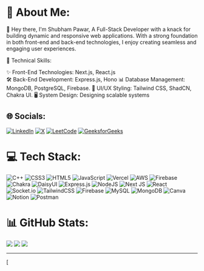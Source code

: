 
# 💫 About Me:
👋 Hey there, I'm Shubham Pawar, A Full-Stack Developer with a knack for building dynamic and responsive web applications. With a strong foundation in both front-end and back-end technologies, I enjoy creating seamless and engaging user experiences.

🔧 Technical Skills:

✨ Front-End Technologies: Next.js, React.js  
🛠️ Back-End Development: Express.js, Hono
📊 Database Management: MongoDB, PostgreSQL, Firebase.
🎨 UI/UX Styling: Tailwind CSS, ShadCN, Chakra UI.
🖥️ System Design: Designing scalable systems

## 🌐 Socials:
[![LinkedIn](https://img.shields.io/badge/LinkedIn-%230077B5.svg?logo=linkedin&logoColor=white)](https://www.linkedin.com/in/shubham-pawar-4231311a4/) 
[![X](https://img.shields.io/badge/X-black.svg?logo=X&logoColor=white)](https://x.com/Shubhampawar484) 
[![LeetCode](https://img.shields.io/badge/LeetCode-%23000000.svg?logo=leetcode&logoColor=white)](https://leetcode.com/u/shubhampawar4036/)
[![GeeksforGeeks](https://img.shields.io/badge/GeeksforGeeks-%2300C853.svg?logo=geeksforgeeks&logoColor=white)](https://auth.geeksforgeeks.org/user/shubhampa9xnw/)

# 💻 Tech Stack:
![C++](https://img.shields.io/badge/c++-%2300599C.svg?style=for-the-badge&logo=c%2B%2B&logoColor=white) 
![CSS3](https://img.shields.io/badge/css3-%231572B6.svg?style=for-the-badge&logo=css3&logoColor=white) 
![HTML5](https://img.shields.io/badge/html5-%23E34F26.svg?style=for-the-badge&logo=html5&logoColor=white) 
![JavaScript](https://img.shields.io/badge/javascript-%23323330.svg?style=for-the-badge&logo=javascript&logoColor=%23F7DF1E) 
![Vercel](https://img.shields.io/badge/vercel-%23000000.svg?style=for-the-badge&logo=vercel&logoColor=white) 
![AWS](https://img.shields.io/badge/AWS-%23FF9900.svg?style=for-the-badge&logo=amazon-aws&logoColor=white) 
![Firebase](https://img.shields.io/badge/firebase-%23039BE5.svg?style=for-the-badge&logo=firebase) 
![Chakra](https://img.shields.io/badge/chakra-%234ED1C5.svg?style=for-the-badge&logo=chakraui&logoColor=white) 
![DaisyUI](https://img.shields.io/badge/daisyui-5A0EF8?style=for-the-badge&logo=daisyui&logoColor=white) 
![Express.js](https://img.shields.io/badge/express.js-%23404d59.svg?style=for-the-badge&logo=express&logoColor=%2361DAFB) 
![NodeJS](https://img.shields.io/badge/node.js-6DA55F?style=for-the-badge&logo=node.js&logoColor=white) 
![Next JS](https://img.shields.io/badge/Next-black?style=for-the-badge&logo=next.js&logoColor=white) 
![React](https://img.shields.io/badge/react-%2320232a.svg?style=for-the-badge&logo=react&logoColor=%2361DAFB) 
![Socket.io](https://img.shields.io/badge/Socket.io-black?style=for-the-badge&logo=socket.io&badgeColor=010101) 
![TailwindCSS](https://img.shields.io/badge/tailwindcss-%2338B2AC.svg?style=for-the-badge&logo=tailwind-css&logoColor=white) 
![Firebase](https://img.shields.io/badge/firebase-a08021?style=for-the-badge&logo=firebase&logoColor=ffcd34)
![MySQL](https://img.shields.io/badge/mysql-4479A1.svg?style=for-the-badge&logo=mysql&logoColor=white) 
![MongoDB](https://img.shields.io/badge/MongoDB-%234ea94b.svg?style=for-the-badge&logo=mongodb&logoColor=white) 
![Canva](https://img.shields.io/badge/Canva-%2300C4CC.svg?style=for-the-badge&logo=Canva&logoColor=white) 
![Notion](https://img.shields.io/badge/Notion-%23000000.svg?style=for-the-badge&logo=notion&logoColor=white) 
![Postman](https://img.shields.io/badge/Postman-FF6C37?style=for-the-badge&logo=postman&logoColor=white)


# 📊 GitHub Stats:
![](https://github-readme-stats.vercel.app/api?username=shubhampawar4036&theme=dark&show_icons=true&hide_border=true&count_private=true)
![](https://github-readme-streak-stats.herokuapp.com/?user=shubhampawar4036&theme=dark&hide_border=true)
![](https://github-readme-stats.vercel.app/api/top-langs/?username=shubhampawar4036&theme=dark&hide_border=true&include_all_commits=true&count_private=true&layout=compact)

---
[

<!-- Proudly created with GPRM ( https://gprm.itsvg.in ) -->
